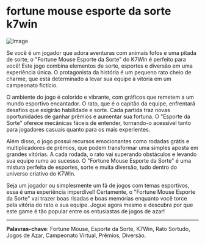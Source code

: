 # fortune mouse esporte da sorte k7win

![Image](https://github.com/user-attachments/assets/b9de9dee-b60e-46a0-9e49-3c6ca594ed6f)

Se você é um jogador que adora aventuras com animais fofos e uma pitada de sorte, o "Fortune Mouse Esporte da Sorte" do K7Win é perfeito para você! Este jogo combina elementos de sorte, esportes e diversão em uma experiência única. O protagonista da história é um pequeno rato cheio de charme, que está determinado a levar sua equipe à vitória em um campeonato fictício.

O ambiente do jogo é colorido e vibrante, com gráficos que remetem a um mundo esportivo encantador. O rato, que é o capitão da equipe, enfrentará desafios que exigirão habilidade e sorte. Cada partida traz novas oportunidades de ganhar prêmios e aumentar sua fortuna. O "Esporte da Sorte" oferece mecânicas fáceis de entender, tornando-o acessível tanto para jogadores casuais quanto para os mais experientes.

Além disso, o jogo possui recursos emocionantes como rodadas grátis e multiplicadores de prêmios, que podem transformar uma simples aposta em grandes vitórias. A cada rodada, o rato vai superando obstáculos e levando sua equipe rumo ao sucesso. O "Fortune Mouse Esporte da Sorte" é uma mistura perfeita de esportes, sorte e muita diversão, tudo dentro do universo criativo do K7Win.

Seja um jogador ou simplesmente um fã de jogos com temas esportivos, essa é uma experiência imperdível! Certamente, o "Fortune Mouse Esporte da Sorte" vai trazer boas risadas e boas memórias enquanto você torce pela vitória do rato e sua equipe. Jogue agora mesmo e descubra por que este game é tão popular entre os entusiastas de jogos de azar!

---

**Palavras-chave**: Fortune Mouse, Esporte da Sorte, K7Win, Rato Sortudo, Jogos de Azar, Campeonato Virtual, Prêmios, Diversão.